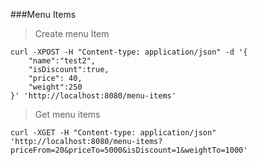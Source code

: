 ###Menu Items
> Create menu Item
```
curl -XPOST -H "Content-type: application/json" -d '{
    "name":"test2",
    "isDiscount":true,
    "price": 40,
    "weight":250
}' 'http://localhost:8080/menu-items'
```

> Get menu items
```
curl -XGET -H "Content-type: application/json" 'http://localhost:8080/menu-items?priceFrom=20&priceTo=5000&isDiscount=1&weightTo=1000'
```